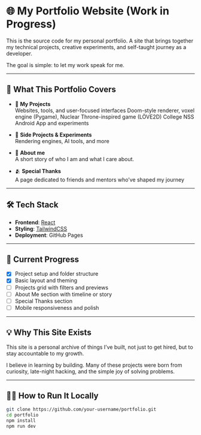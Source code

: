 # 🌐 My Portfolio Website (Work in Progress)

This is the source code for my personal portfolio. A site that brings together my technical projects, creative experiments, and self-taught journey as a developer.

The goal is simple: to let my work speak for me.

---

## 🎯 What This Portfolio Covers

- 🧱 **My Projects**  
  Websites, tools, and user-focused interfaces
  Doom-style renderer, voxel engine (Pygame), Nuclear Throne-inspired game (LÖVE2D)
  College NSS Android App and experiments

- 🔬 **Side Projects & Experiments**  
  Rendering engines, AI tools, and more

-  🧍  **About me**  
  A short story of who I am and what I care about.

- 🫂 **Special Thanks**  
  A page dedicated to friends and mentors who’ve shaped my journey

---

## 🛠️ Tech Stack

- **Frontend**: [React](https://react.dev)
- **Styling**: [TailwindCSS](https://tailwindcss.com)
- **Deployment**: GitHub Pages

---

## 🚧 Current Progress

- [x] Project setup and folder structure
- [x] Basic layout and theming
- [ ] Projects grid with filters and previews
- [ ] About Me section with timeline or story
- [ ] Special Thanks section
- [ ] Mobile responsiveness and polish

---

## 💡 Why This Site Exists

This site is a personal archive of things I’ve built, not just to get hired, but to stay accountable to my growth.

I believe in learning by building. Many of these projects were born from curiosity, late-night hacking, and the simple joy of solving problems.

---

## 🧑‍💻 How to Run It Locally

```bash
git clone https://github.com/your-username/portfolio.git
cd portfolio
npm install
npm run dev
